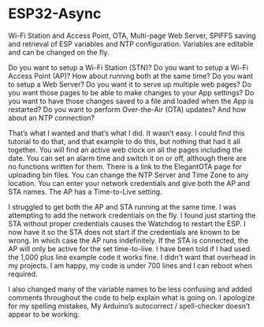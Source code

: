 # ESP32-Async
Wi-Fi Station and Access Point, OTA, Multi-page Web Server, SPIFFS saving and retrieval of ESP variables and NTP configuration. Variables are editable and can be changed on the fly.

Do you want to setup a Wi-Fi Station (STN)?
Do you want to setup a Wi-Fi Access Point (AP)?
How about running both at the same time? 
Do you want to setup a Web Server?
Do you want it to serve up multiple web pages?
Do you want those pages to be able to make changes to your App settings?
Do you want to have those changes saved to a file and loaded when the App is restarted?
Do you want to perform Over-the-Air (OTA) updates?
And how about an NTP connection?

That’s what I wanted and that’s what I did. It wasn’t easy. I could find this tutorial to do that, and that example to do this, but nothing that had it all together. You will find an active web clock on all the pages including the date. You can set an alarm time and switch it on or off, although there are no functions written for them. There is a link to the ElegantOTA page for uploading bin files. You can change the NTP Server and Time Zone to any location. You can enter your network credentials and give both the AP and STA names. The AP has a Time-to-Live setting. 

I struggled to get both the AP and STA running at the same time. I was attempting to add the network credentials on the fly. I found just starting the STA without proper credentials causes the Watchdog to restart the ESP. I now have it so the STA does not start if the credentials are known to be wrong. In which case the AP runs indefinitely. If the STA is connected, the AP will only be active for the set time-to-live. I have been told if I had used the 1,000 plus line example code it works fine. I didn't want that overhead in my projects. I am happy, my code is under 700 lines and I can reboot when required. 

I also changed many of the variable names to be less confusing and added comments throughout the code to help explain what is going on. I apologize for my spelling mistakes, My Arduino’s autocorrect / spell-checker doesn’t appear to be working.
